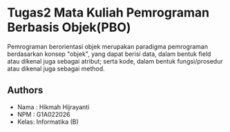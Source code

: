# Tugas2 Mata Kuliah Pemrograman Berbasis Objek(PBO)


Pemrograman berorientasi objek merupakan paradigma pemrograman berdasarkan konsep "objek", yang dapat berisi data, dalam bentuk field atau dikenal juga sebagai atribut; serta kode, dalam bentuk fungsi/prosedur atau dikenal juga sebagai method.


## Authors

- Nama : Hikmah Hijrayanti
- NPM  : G1A022026
- Kelas: Informatika (B)

